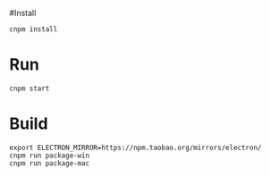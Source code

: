 #Install

`cnpm install`

# Run

`cnpm start`

# Build

```
export ELECTRON_MIRROR=https://npm.taobao.org/mirrors/electron/
cnpm run package-win
cnpm run package-mac
```

